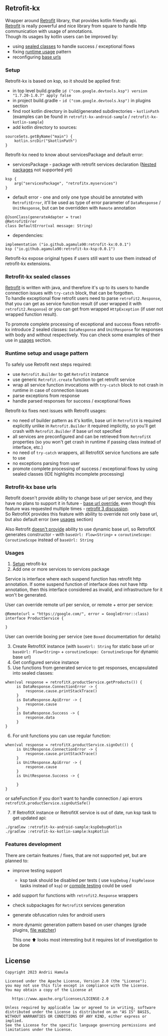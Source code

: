 ## Retrofit-kx

Wrapper around [Retrofit](https://github.com/square/retrofit) library, that provides kotlin friendly api.  
[Retrofit](https://github.com/square/retrofit) is really powerful and nice library from square to handle http communication with usage of annotations.  
Though its usages by kotlin users can be improved by:
- using [sealed classes](#retrofit-kx-sealed-classes) to handle success / exceptional flows
- fixing [runtime usage](#runtime-setup-and-usage-pattern) pattern
- reconfiguring [base urls](#retrofit-kx-base-urls)

### Setup

Retrofit-kx is based on ksp, so it should be applied first:
- in top level build.gradle `id ("com.google.devtools.ksp") version "1.7.20-1.0.7" apply false`
- in project build.gradle - `id ("com.google.devtools.ksp")` in plugins section
- find root kotlin directory in build/generated subdirectories - `kotlinPath` (examples can be found in `retrofit-kx-android-sample` / `retrofit-kx-kotlin-sample`)
- add kotlin directory to sources:

```
sourceSets.getByName("main") {
    kotlin.srcDir("$kotlinPath")
}
```

Retrofit-kx need to know about servicesPackage and default error:
- servicesPackage - package with retrofit services declaration ([Nested packages](#features-development) not supported yet)

```
ksp {
    arg("servicesPackage", "retrofitx.myservices")
}
```

- default error - one and only one type should be annotated with `RetrofitError`, it'll be used as type of error parameter of `DataResponse` / `UnitResponse`, but can be overridden with `Remote` annotation

```
@JsonClass(generateAdapter = true)
@RetrofitError
class DefaultError(val message: String)
```
- dependencies:

```
implementation ("io.github.agamula90:retrofit-kx:0.0.1")
ksp ("io.github.agamula90:retrofit-kx-ksp:0.0.1")
```

Retrofit-kx expose original types if users still want to use them instead of retrofit-kx extensions.

### Retrofit-kx sealed classes

[Retrofit](https://github.com/square/retrofit) is written with java, and therefore 
it's up to its users to handle connection issues with `try-catch` block, that can be forgotten.  
To handle exceptional flow retrofit users need to parse `retrofit2.Response`, that you can get as service function result 
(if user wrapped it with `retrofit2.Response`) or you can get from wrapped `HttpException` 
(if user not wrapped function result).

To promote complete processing of exceptional and success flows retrofit-kx introduce 2 sealed classes: `DataResponse` and `UnitResponse` 
for responses with body and without respectively. You can check some examples of their use in [usages](#usages) section.

### Runtime setup and usage pattern

To safely use Retrofit next steps required: 
- use `Retrofit.Builder` to get `Retrofit` instance 
- use generic `Retrofit.create` function to get retrofit service
- wrap all service function invocations with `try-catch` block to not crash in runtime in case of connection issues
- parse exceptions from response
- handle parsed responses for success / exceptional flows

Retrofit-kx fixes next issues with Retrofit usages:
- no need of builder pattern as it's kotlin, base url in `RetrofitX` is required explicitly unlike in `Retrofit.Builder` it required implicitly, so you'll get crash with `Retrofit.Builder` if base url not specified 
- all services are preconfigured and can be retrieved from `RetrofitX` properties (so you won't get crash in runtime if passing class instead of interface, etc.)
- no need of `try-catch` wrappers, all RetrofitX service functions are safe to use
- no exceptions parsing from user
- promote complete processing of success / exceptional flows by using sealed classes (IDE highlights incomplete processing)

### Retrofit-kx base urls

Retrofit doesn't provide ability to change base url per service, and they have no plans to support it in future - [base url override](https://github.com/square/retrofit/pull/3793#issuecomment-1369862341),
even though this feature was requested multiple times - [retrofit 3 discussion](https://github.com/square/retrofit/issues/2180#issuecomment-327745074).  
So RetrofitX provides this feature with ability to override not only base url, but also default error (see [usages](#usages) section)

Also Retrofit [doesn't provide](https://github.com/square/retrofit/issues/2161#issuecomment-274204152) ability to use dynamic base url, 
so RetrofitX generates constructor - with `baseUrl: Flow<String>` + `coroutineScope: CoroutineScope` instead of `baseUrl: String`

### Usages

1. [Setup](#setup) retrofit-kx
2. Add one or more services to services package

Service is interface where each suspend function has retrofit http annotation. 
If some suspend function of interface does not have http annotation, then 
this interface considered as invalid, and infrastructure for it won't be generated.

User can override remote url per service, or remote + error per service: 

``` 
@Remote(url = "https://google.com/", error = GoogleError::class)
interface ProductService {
 
}
```

User can override boxing per service (see `Boxed` documentation for details)  

3. Create RetrofitX instance (with `baseUrl: String` for static base url or `baseUrl: Flow<String>` + `coroutineScope: CoroutineScope` for dynamic base url)
4. Get configured service instance
5. Use functions from generated service to get responses, encapsulated into sealed classes:

``` 
when(val response = retrofitX.productService.getProducts()) {
     is DataResponse.ConnectionError -> {
         response.cause.printStackTrace()
     }
     is DataResponse.ApiError -> {
         response.cause
     }
     is DataResponse.Success -> {
         response.data
     }
}
```

6. For unit functions you can use regular function:

``` 
when(val response = retrofitX.productService.signOut()) {
     is UnitResponse.ConnectionError -> {
         response.cause.printStackTrace()
     }
     is UnitResponse.ApiError -> {
         response.cause
     }
     is UnitResponse.Success -> {
         
     }
}
```

or safeFunction if you don't want to handle connection / api errors ` retrofitX.productService.signOutSafe()`

7. If RetrofitX instance or RetrofitX service is out of date, run ksp task to get updated api:

```
./gradlew :retrofit-kx-android-sample:kspDebugKotlin 
./gradlew :retrofit-kx-kotlin-sample:kspKotlin
```

### Features development

There are certain features / fixes, that are not supported yet, but are planned to:

- improve testing support
  - ksp task should be disabled per tests ( use `kspDebug` / `kspRelease` tasks instead of `ksp`) or [compile testing](https://github.com/tschuchortdev/kotlin-compile-testing) could be used
- add support for functions with `retrofit2.Response` wrappers
- check subpackages for `RetrofitX` services generation
- generate obfuscation rules for android users
- more dynamic generation pattern based on user changes (grade plugins, [file watcher](https://www.jetbrains.com/help/idea/using-file-watchers.html))
  
    This one :arrow_up: looks most interesting but it requires lot of investigation to be done  

License
--------

    Copyright 2023 Andrii Hamula

    Licensed under the Apache License, Version 2.0 (the "License");
    you may not use this file except in compliance with the License.
    You may obtain a copy of the License at

       https://www.apache.org/licenses/LICENSE-2.0

    Unless required by applicable law or agreed to in writing, software
    distributed under the License is distributed on an "AS IS" BASIS,
    WITHOUT WARRANTIES OR CONDITIONS OF ANY KIND, either express or implied.
    See the License for the specific language governing permissions and
    limitations under the License.
